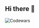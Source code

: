 ## Hi there 👋

![Codewars](https://github.r2v.ch/codewars?user=tekami&name=true&top_languages=true&hide_clan=true&theme=light&animation=false)
<!--
**kinolag/kinolag** is a ✨ _special_ ✨ repository because its `README.md` (this file) appears on your GitHub profile.

Here are some ideas to get you started:

- 🔭 I’m currently working on ...
- 🌱 I’m currently learning ...
- 👯 I’m looking to collaborate on ...
- 🤔 I’m looking for help with ...
- 💬 Ask me about ...
- 📫 How to reach me: ...
- 😄 Pronouns: ...
- ⚡ Fun fact: ...
-->
